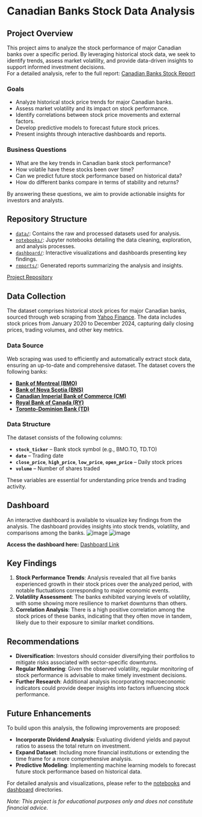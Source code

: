 # Canadian Banks Stock Data Analysis

## Project Overview

This project aims to analyze the stock performance of major Canadian banks over a specific period. By leveraging historical stock data, we seek to identify trends, assess market volatility, and provide data-driven insights to support informed investment decisions.  
For a detailed analysis, refer to the full report: [Canadian Banks Stock Report](https://github.com/helenzhupnyk/canadian_banks_stock_data_analysis/blob/main/reports/Canadian_Banks_Stock_Report_draft1.pdf)

### Goals  
- Analyze historical stock price trends for major Canadian banks.  
- Assess market volatility and its impact on stock performance.  
- Identify correlations between stock price movements and external factors.  
- Develop predictive models to forecast future stock prices.  
- Present insights through interactive dashboards and reports.  

### Business Questions  
- What are the key trends in Canadian bank stock performance?  
- How volatile have these stocks been over time?  
- Can we predict future stock performance based on historical data?  
- How do different banks compare in terms of stability and returns?  

By answering these questions, we aim to provide actionable insights for investors and analysts.  

## Repository Structure

- [`data/`](https://github.com/helenzhupnyk/canadian_banks_stock_data_analysis/tree/main/data): Contains the raw and processed datasets used for analysis.  
- [`notebooks/`](https://github.com/helenzhupnyk/canadian_banks_stock_data_analysis/tree/main/notebooks): Jupyter notebooks detailing the data cleaning, exploration, and analysis processes.  
- [`dashboard/`](https://github.com/helenzhupnyk/canadian_banks_stock_data_analysis/tree/main/dashboard): Interactive visualizations and dashboards presenting key findings.  
- [`reports/`](https://github.com/helenzhupnyk/canadian_banks_stock_data_analysis/tree/main/reports): Generated reports summarizing the analysis and insights.  

[Project Repository](https://github.com/helenzhupnyk/canadian_banks_stock_data_analysis)  

## Data Collection  

The dataset comprises historical stock prices for major Canadian banks, sourced through web scraping from [Yahoo Finance](https://ca.finance.yahoo.com/). The data includes stock prices from January 2020 to December 2024, capturing daily closing prices, trading volumes, and other key metrics.  

### Data Source  
Web scraping was used to efficiently and automatically extract stock data, ensuring an up-to-date and comprehensive dataset. The dataset covers the following banks:  

- **[Bank of Montreal (BMO)](https://ca.finance.yahoo.com/quote/BMO.TO/history)**  
- **[Bank of Nova Scotia (BNS)](https://ca.finance.yahoo.com/quote/BNS.TO/history)**  
- **[Canadian Imperial Bank of Commerce (CM)](https://ca.finance.yahoo.com/quote/CM.TO/history)**  
- **[Royal Bank of Canada (RY)](https://ca.finance.yahoo.com/quote/RY.TO/history)**  
- **[Toronto-Dominion Bank (TD)](https://ca.finance.yahoo.com/quote/TD.TO/history)**  

### Data Structure  
The dataset consists of the following columns:  

- **`stock_ticker`** – Bank stock symbol (e.g., BMO.TO, TD.TO)  
- **`date`** – Trading date  
- **`close_price`**, **`high_price`**, **`low_price`**, **`open_price`** – Daily stock prices  
- **`volume`** – Number of shares traded  

These variables are essential for understanding price trends and trading activity.  


## Dashboard

An interactive dashboard is available to visualize key findings from the analysis. The dashboard provides insights into stock trends, volatility, and comparisons among the banks.
![image](https://github.com/user-attachments/assets/82ef8f55-fe2a-4d60-a0b4-73b245522047)
![image](https://github.com/user-attachments/assets/e595c902-46ae-447c-817c-4ba715a25175)

**Access the dashboard here:** [Dashboard Link](https://github.com/helenzhupnyk/canadian_banks_stock_data_analysis/tree/main/dashboard)

## Key Findings

1. **Stock Performance Trends**: Analysis revealed that all five banks experienced growth in their stock prices over the analyzed period, with notable fluctuations corresponding to major economic events.
2. **Volatility Assessment**: The banks exhibited varying levels of volatility, with some showing more resilience to market downturns than others.
3. **Correlation Analysis**: There is a high positive correlation among the stock prices of these banks, indicating that they often move in tandem, likely due to their exposure to similar market conditions.

## Recommendations

- **Diversification**: Investors should consider diversifying their portfolios to mitigate risks associated with sector-specific downturns.
- **Regular Monitoring**: Given the observed volatility, regular monitoring of stock performance is advisable to make timely investment decisions.
- **Further Research**: Additional analysis incorporating macroeconomic indicators could provide deeper insights into factors influencing stock performance.

## Future Enhancements

To build upon this analysis, the following improvements are proposed:

- **Incorporate Dividend Analysis**: Evaluating dividend yields and payout ratios to assess the total return on investment.
- **Expand Dataset**: Including more financial institutions or extending the time frame for a more comprehensive analysis.
- **Predictive Modeling**: Implementing machine learning models to forecast future stock performance based on historical data.

For detailed analysis and visualizations, please refer to the [notebooks](https://github.com/helenzhupnyk/canadian_banks_stock_data_analysis/tree/main/notebooks) and [dashboard](https://github.com/helenzhupnyk/canadian_banks_stock_data_analysis/tree/main/dashboard) directories.

*Note: This project is for educational purposes only and does not constitute financial advice.*

